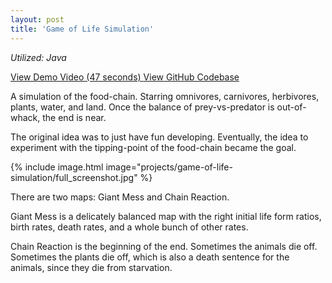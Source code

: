 ```yaml
---
layout: post
title: 'Game of Life Simulation'
---
```


*Utilized: Java*

<a href="https://youtu.be/1l658kcB-rE">
  View Demo Video (47 seconds) <i class="fa fa-arrow-right" aria-hidden="true"></i>
</a>

<a href="https://github.com/MikeWeiZhou/game-of-life-simulation">
  View GitHub Codebase <i class="fa fa-arrow-right" aria-hidden="false"></i>
</a>

A simulation of the food-chain. Starring omnivores, carnivores, herbivores, plants, water, and land. Once the balance of prey-vs-predator is out-of-whack, the end is near.

The original idea was to just have fun developing. Eventually, the idea to experiment with the tipping-point of the food-chain became the goal.

{% include image.html image="projects/game-of-life-simulation/full_screenshot.jpg" %}

There are two maps: Giant Mess and Chain Reaction.

Giant Mess is a delicately balanced map with the right initial life form ratios, birth rates, death rates, and a whole bunch of other rates.

Chain Reaction is the beginning of the end. Sometimes the animals die off. Sometimes the plants die off, which is also a death sentence for the animals, since they die from starvation.